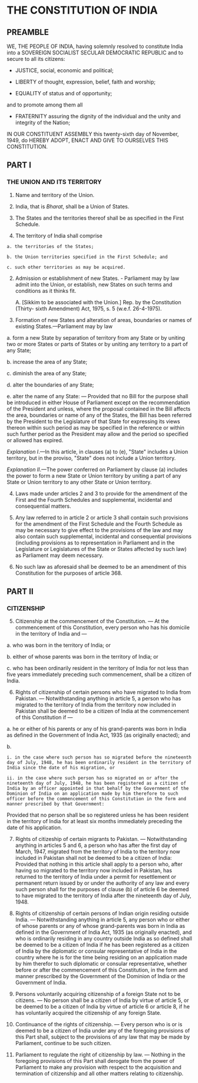# THE CONSTITUTION OF INDIA

## PREAMBLE

WE, THE PEOPLE OF INDIA, having solemnly resolved to constitute India into a SOVEREIGN SOCIALIST SECULAR DEMOCRATIC REPUBLIC and to secure to all its citizens:

- JUSTICE, social, economic and political;

- LIBERTY of thought, expression, belief, faith and worship;

- EQUALITY of status and of opportunity;

and to promote among them all

- FRATERNITY assuring the dignity of the individual and the unity and integrity of the Nation;

IN OUR CONSTITUENT ASSEMBLY this twenty-sixth day of November, 1949, do HEREBY ADOPT, ENACT AND GIVE TO OURSELVES THIS CONSTITUTION.

## PART I

### THE UNION AND ITS TERRITORY

1. Name and territory of the Union.

  1. India, that is *Bharat*, shall be a Union of States.

  2. The States and the territories thereof shall be as specified in the First Schedule.

  3. The territory of India shall comprise

    a. the territories of the States;

    b. the Union territories specified in the First Schedule; and

    c. such other territories as may be acquired.

2. Admission or establishment of new States. - Parliament may by law admit into the Union, or establish, new States on such terms and conditions as it thinks fit.

    A. [Sikkim to be associated with the Union.] Rep. by the Constitution (Thirty- sixth Amendment) Act, 1975, s. 5 (w.e.f. 26-4-1975).

3. Formation of new States and alteration of areas, boundaries or names of existing States.—Parliament may by law

  a. form a new State by separation of territory from any State or by uniting two or more States or parts of States or by uniting any territory to a part of any State;

  b. increase the area of any State;

  c. diminish the area of any State;

  d. alter the boundaries of any State;

  e. alter the name of any State: — Provided that no Bill for the purpose shall be introduced in either House of Parliament except on the recommendation of the President and unless, where the proposal contained in the Bill affects the area, boundaries or name of any of the States, the Bill has been referred by the President to the Legislature of that State for expressing its views thereon within such period as may be specified in the reference or within such further period as the President may allow and the period so specified or allowed has expired.

  *Explanation I*.—In this article, in clauses (a) to (e), "State" includes a Union territory, but in the proviso, "State" does not include a Union territory.

  *Explanation II*.—The power conferred on Parliament by clause (a) includes the power to form a new State or Union territory by uniting a part of any State or Union territory to any other State or Union territory.

4. Laws made under articles 2 and 3 to provide for the amendment of the First and the Fourth Schedules and supplemental, incidental and consequential matters.

  1. Any law referred to in article 2 or article 3 shall contain such provisions for the amendment of the First Schedule and the Fourth Schedule as may be necessary to give effect to the provisions of the law and may also contain such supplemental, incidental and consequential provisions (including provisions as to representation in Parliament and in the Legislature or Legislatures of the State or States affected by such law) as Parliament may deem necessary.

  2. No such law as aforesaid shall be deemed to be an amendment of this Constitution for the purposes of article 368.

## PART II

### CITIZENSHIP

5. Citizenship at the commencement of the Constitution. — At the commencement of this Constitution, every person who has his domicile in the territory of India and —

  a. who was born in the territory of India; or

  b. either of whose parents was born in the territory of India; or

  c. who has been ordinarily resident in the territory of India for not less than five years immediately preceding such commencement, shall be a citizen of India.

6. Rights of citizenship of certain persons who have migrated to India from Pakistan. — Notwithstanding anything in article 5, a person who has migrated to the territory of India from the territory now included in Pakistan shall be deemed to be a citizen of India at the commencement of this Constitution if —

  a. he or either of his parents or any of his grand-parents was born in India as defined in the Government of India Act, 1935 (as originally enacted); and

  b.

    i. in the case where such person has so migrated before the nineteenth day of July, 1948, he has been ordinarily resident in the territory of India since the date of his migration, or

    ii. in the case where such person has so migrated on or after the nineteenth day of July, 1948, he has been registered as a citizen of India by an officer appointed in that behalf by the Government of the Dominion of India on an application made by him therefore to such officer before the commencement of this Constitution in the form and manner prescribed by that Government:
Provided that no person shall be so registered unless he has been resident in the territory of India for at least six months immediately preceding the date of his application.

7. Rights of citizeship of certain migrants to Pakistan. —
Notwithstanding anything in articles 5 and 6, a person who has after the first day of March, 1947, migrated from the territory of India to the territory now included in Pakistan shall not be deemed to be a citizen of India:
Provided that nothing in this article shall apply to a person who, after having so migrated to the territory now included in Pakistan, has returned to the territory of India under a permit for resettlement or permanent return issued by or under the authority of any law and every such person shall for the purposes of clause (b) of article 6 be deemed to have migrated to the territory of India after the nineteenth day of July, 1948.

8. Rights of citizenship of certain persons of Indian origin residing outside India. — Notwithstanding anything in article 5, any person who or either of whose parents or any of whose grand-parents was born in India as defined in the Government of India Act, 1935 (as originally enacted), and who is ordinarily residing in any country outside India as so defined shall be deemed to be a citizen of India if he has been registered as a citizen of India by the diplomatic or consular representative of India in the country where he is for the time being residing on an application made by him therefor to such diplomatic or consular representative, whether before or after the commencement of this Constitution, in the form and manner prescribed by the Government of the Dominion of India or the Government of India.

9. Persons voluntarily acquiring citizenship of a foreign State not to be citizens. —  No person shall be a citizen of India by virtue of article 5, or be deemed to be a citizen of India by virtue of article 6 or article 8, if he has voluntarily acquired the citizenship of any foreign State.

10. Continuance of the rights of citizenship. — Every person who is or is deemed to be a citizen of India under any of the foregoing provisions of this Part shall, subject to the provisions of any law that may be made by Parliament, continue to be such citizen.

11. Parliament to regulate the right of citizenship by law. — Nothing in the foregoing provisions of this Part shall derogate from the power of Parliament to make any provision with respect to the acquisition and termination of citizenship and all other matters relating to citizenship.
